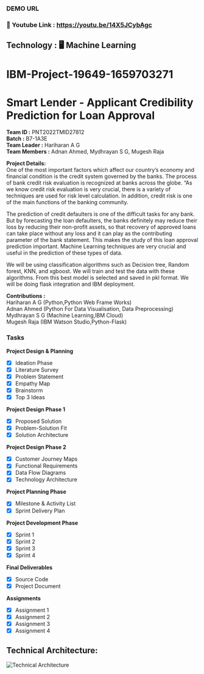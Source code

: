 ### DEMO URL
### :movie_camera: Youtube Link : https://youtu.be/14X5JCybAgc

## Technology : :desktop_computer: Machine Learning

# IBM-Project-19649-1659703271
# Smart Lender - Applicant Credibility Prediction for Loan Approval

**Team ID      :** PNT2022TMID27812 <br />
**Batch        :** B7-1A3E <br />
**Team Leader  :**  Hariharan A G <br />
**Team Members :** Adnan Ahmed, Mydhrayan S G, Mugesh Raja <br />

**Project Details:** <br />
One of the most important factors which affect our country’s economy and financial condition is the credit system governed by the banks. The process of bank credit risk evaluation is recognized at banks across the globe. “As we know credit risk evaluation is very crucial, there is a variety of techniques are used for risk level calculation. In addition, credit risk is one of the main functions of the banking community.

The prediction of credit defaulters is one of the difficult tasks for any bank. But by forecasting the loan defaulters, the banks definitely may reduce their loss by reducing their non-profit assets, so that recovery of approved loans can take place without any loss and it can play as the contributing parameter of the bank statement. This makes the study of this loan approval prediction important. Machine Learning techniques are very crucial and useful in the prediction of these types of data.

We will be using classification algorithms such as Decision tree, Random forest, KNN, and xgboost. We will train and test the data with these algorithms. From this best model is selected and saved in pkl format. We will be doing flask integration and IBM deployment.

**Contributions :** <br />
Hariharan A G  (Python,Python Web Frame Works) <br />
Adnan Ahmed (Python For Data Visualisation, Data Preprocessing) <br />
Mydhrayan S G (Machine Learning,IBM Cloud) <br />
Mugesh Raja (IBM Watson Studio,Python-Flask) <br />

### Tasks <br />

**Project Design & Planning**
 - [x] Ideation Phase
 - [x] Literature Survey
 - [x] Problem Statement
 - [x] Empathy Map
 - [x] Brainstorm
 - [x] Top 3 Ideas
 
**Project Design Phase 1**
 - [x] Proposed Solution
 - [x] Problem-Solution Fit
 - [x] Solution Architecture
 
**Project Design Phase 2**
 - [x] Customer Journey Maps
 - [x] Functional Requirements
 - [x] Data Flow Diagrams
 - [x] Technology Architecture
 
**Project Planning Phase**
 - [x] Milestone & Activity List
 - [x] Sprint Delivery Plan
 
**Project Development Phase**
 - [x] Sprint 1
 - [x] Sprint 2
 - [x] Sprint 3
 - [x] Sprint 4
 
**Final Deliverables**
 - [x] Source Code
 - [x] Project Document

**Assignments**
 - [x] Assignment 1
 - [x] Assignment 2
 - [x] Assignment 3
 - [x] Assignment 4

## Technical Architecture:
![Technical Architecture](https://lh3.googleusercontent.com/mqKaxT17Ilt3FM1ak5j_rvnHBEwgg7JiFvaWPfl9rHkHmcpcsEAnj5HhcBVp9UOxkFzjYV--e_L7Z-a9HwybCFgMJ1En-xqOhV6m8QzUbGZMkOCDuSqFck44sQuUVxOVvIMg_yKT)

